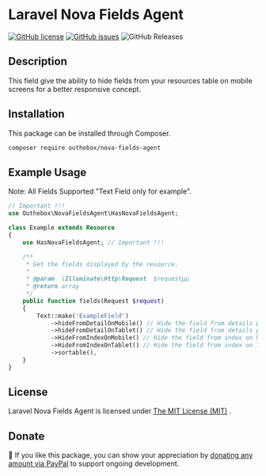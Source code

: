 # Laravel Nova Fields Agent
[![GitHub license](https://img.shields.io/github/license/MohmmedAshraf/nova-fields-agent.svg)](https://github.com/MohmmedAshraf/nova-fields-agent/blob/master/LICENSE.md)
[![GitHub issues](https://img.shields.io/github/issues/MohmmedAshraf/nova-fields-agent.svg)](https://github.com/MohmmedAshraf/nova-fields-agent/issues)
![GitHub Releases](https://img.shields.io/github/downloads/MohmmedAshraf/nova-fields-agent/total.svg)


## Description
This field give the ability to hide fields from your resources table on mobile screens for a better responsive concept.

## Installation
This package can be installed through Composer.
```bash
composer require outhebox/nova-fields-agent
```

## Example Usage
Note: All Fields Supported "Text Field only for example".

```php
// Important !!!
use Outhebox\NovaFieldsAgent\HasNovaFieldsAgent;

class Example extends Resource
{
    use HasNovaFieldsAgent; // Important !!!

    /**
     * Get the fields displayed by the resource.
     *
     * @param  \Illuminate\Http\Request  $requestµµ
     * @return array
     */
    public function fields(Request $request)
    {
        Text::make('ExampleField')
            ->hideFromDetailOnMobile() // Hide the field from details page on Mobile
            ->hideFromDetailOnTablet() // Hide the field from details page on Tablet
            ->HideFromIndexOnMobile() // Hide the field from index on Mobile
            ->HideFromIndexOnTablet() // Hide the field from index on Tablet
            ->sortable(),
    }
}
```

## License
Laravel Nova Fields Agent is licensed under [The MIT License (MIT)](LICENSE.md) .

## Donate
💜 If you like this package, you can show your appreciation by [donating any amount via PayPal](https://www.paypal.com/cgi-bin/webscr?cmd=_s-xclick&hosted_button_id=VVWTL646KP7KC&source=url) to support ongoing development.

